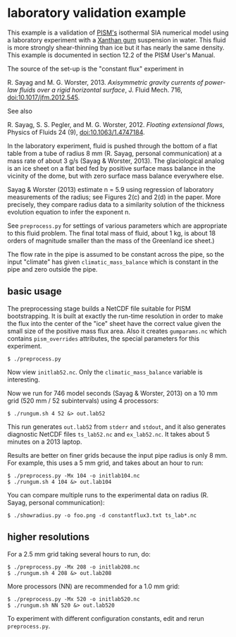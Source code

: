 # laboratory validation example

This example is a validation of [PISM's](http://www.pism.io) isothermal
SIA numerical model using a laboratory experiment with a
[Xanthan gum](http://en.wikipedia.org/wiki/Xanthan_gum) suspension in water.
This fluid is more strongly shear-thinning than ice but it has nearly the same
density.  This example is documented in section 12.2 of the PISM User's Manual.

The source of the set-up is the "constant flux" experiment in

  R. Sayag and M. G. Worster, 2013. *Axisymmetric gravity currents of
  power-law fluids over a rigid horizontal surface*, J. Fluid Mech. 716,
  [doi:10.1017/jfm.2012.545](http://dx.doi.org/10.1017/jfm.2012.545).

See also

  R. Sayag, S. S. Pegler, and M. G. Worster, 2012. *Floating extensional flows*,
  Physics of Fluids 24 (9),
  [doi:10.1063/1.4747184](http://dx.doi.org/10.1063/1.4747184).

In the laboratory experiment, fluid is pushed through the bottom of a flat table
from a tube of radius 8 mm (R. Sayag, personal communication) at a mass rate of
about 3 g/s (Sayag & Worster, 2013).  The glaciological analog is an ice sheet
on a flat bed fed by positive surface mass balance in the vicinity of the dome,
but with zero surface mass balance everywhere else.

Sayag & Worster (2013) estimate n = 5.9 using regression of laboratory
measurements of the radius; see Figures 2(c) and 2(d) in the paper.  More
precisely, they compare radius data to a similarity solution of the thickness
evolution equation to infer the exponent n.

See `preprocess.py` for settings of various parameters which are appropriate to
this fluid problem.  The final total mass of fluid, about 1 kg, is about 18
orders of magnitude smaller than the mass of the Greenland ice sheet.)

The flow rate in the pipe is assumed to be constant across the pipe,
so the input "climate" has given `climatic_mass_balance` which is constant in
the pipe and zero outside the pipe.

## basic usage

The preprocessing stage builds a NetCDF file suitable for PISM bootstrapping.
It is built at exactly the run-time resolution in order to make the flux
into the center of the "ice" sheet have the correct value given the small size
of the positive mass flux area.  Also it creates `gumparams.nc` which contains
`pism_overrides` attributes, the special parameters for this experiment.

    $ ./preprocess.py

Now view `initlab52.nc`.  Only the `climatic_mass_balance` variable is
interesting.

Now we run for 746 model seconds (Sayag & Worster, 2013) on a 10 mm grid
(520 mm / 52 subintervals) using 4 processors:

    $ ./rungum.sh 4 52 &> out.lab52

This run generates `out.lab52` from `stderr` and `stdout`,
and it also generates diagnostic NetCDF files `ts_lab52.nc` and `ex_lab52.nc`.
It takes about 5 minutes on a 2013 laptop.

Results are better on finer grids because the input pipe radius is only 8 mm.
For example, this uses a 5 mm grid, and takes about an hour to run:

    $ ./preprocess.py -Mx 104 -o initlab104.nc
    $ ./rungum.sh 4 104 &> out.lab104

You can compare multiple runs to the experimental data on radius (R. Sayag,
personal communication):

    $ ./showradius.py -o foo.png -d constantflux3.txt ts_lab*.nc

## higher resolutions

For a 2.5 mm grid taking several hours to run, do:

    $ ./preprocess.py -Mx 208 -o initlab208.nc
    $ ./rungum.sh 4 208 &> out.lab208

More processors (NN) are recommended for a 1.0 mm grid:

    $ ./preprocess.py -Mx 520 -o initlab520.nc
    $ ./rungum.sh NN 520 &> out.lab520

To experiment with different configuration constants, edit and rerun
`preprocess.py`.

